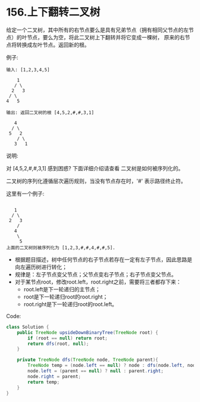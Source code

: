 # 156.上下翻转二叉树
给定一个二叉树，其中所有的右节点要么是具有兄弟节点（拥有相同父节点的左节点）的叶节点，要么为空，将此二叉树上下翻转并将它变成一棵树， 原来的右节点将转换成左叶节点。返回新的根。

例子:
```
输入: [1,2,3,4,5]

    1
   / \
  2   3
 / \
4   5

输出: 返回二叉树的根 [4,5,2,#,#,3,1]

   4
  / \
 5   2
    / \
   3   1  
```
说明:

对 [4,5,2,#,#,3,1] 感到困惑? 下面详细介绍请查看 二叉树是如何被序列化的。

二叉树的序列化遵循层次遍历规则，当没有节点存在时，'#' 表示路径终止符。

这里有一个例子:
```

   1
  / \
 2   3
    /
   4
    \
     5
上面的二叉树则被序列化为 [1,2,3,#,#,4,#,#,5].
```

- 根据题目描述，树中任何节点的右子节点若存在一定有左子节点，因此思路是向左遍历树进行转化；
- 规律是：左子节点变父节点；父节点变右子节点；右子节点变父节点。
- 对于某节点root，修改root.left，root.right之前，需要将三者都存下来：
  - root.left是下一轮递归的主节点；
  - root是下一轮递归root的root.right；
  - root.right是下一轮递归root的root.left。

Code:
```java
class Solution {
    public TreeNode upsideDownBinaryTree(TreeNode root) {  
        if (root == null) return root;
        return dfs(root, null);
    }

    private TreeNode dfs(TreeNode node, TreeNode parent){
        TreeNode temp = (node.left == null) ? node : dfs(node.left, node);
        node.left = (parent == null) ? null : parent.right;
        node.right = parent;
        return temp;
    }
}
```